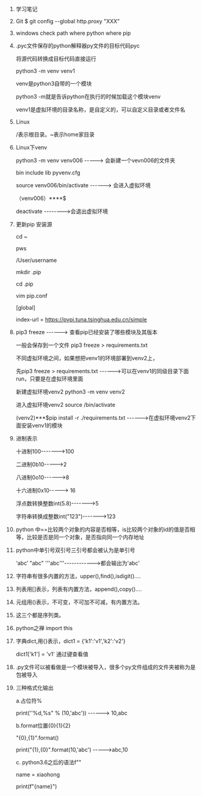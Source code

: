 1. 学习笔记

  1. Git
     $ git config --global http.proxy "XXX"

  2. windows check path
     where python
     where pip

  3. .pyc文件保存的python解释器py文件的目标代码pyc

     将源代码转换成目标代码直接运行

     python3 -m venv venv1

     venv是python3自带的一个模块

     python3 -m就是告诉python在执行的时候加载这个模块venv

     venv1是虚拟环境的目录名称，是自定义的，可以自定义目录或者文件名

  4. Linux

     /表示根目录。~表示home家目录

  5. Linux下venv

     python3 -m venv venv006		-----> 会新建一个vevn006的文件夹

     bin 	include	lib		pyvenv.cfg

     source venv006/bin/activate		------> 会进入虚拟环境

     （venv006）****$

     deactivate		-------->会退出虚拟环境

  6. 更新pip 安装源

     cd ~

     pws

     /User/username

     mkdir .pip

     cd .pip

     vim pip.conf

     [global]

     index-url = https://pypi.tuna.tsinghua.edu.cn/simple

  7. pip3 freeze     ------> 查看pip已经安装了哪些模块及其版本

     一般会保存到一个文件 pip3 freeze > requirements.txt

     不同虚拟环境之间，如果想把venv1的环境部署到venv2上，

     先pip3 freeze > requirements.txt		------>可以在venv1的同级目录下面run，只要是在虚拟环境里面

     新建虚拟环境venv2 	python3 -m venv venv2

     进入虚拟环境venv2     source /bin/activate

     (venv2)***$pip install -r ./requirements.txt     ------>在虚拟环境venv2下面安装venv1的模块

  8. 进制表示

     十进制100------->100

     二进制0b10----->2

     八进制0o10------>8

     十六进制0x10-----> 16

     浮点数转换整数int(5.8)------->5

     字符串转换成整数int("123")------->123

  9. python 中==比较两个对象的内容是否相等，is比较两个对象的id的值是否相等，比较是否是同一个对象，是否指向同一个内存地址

  10. python中单引号双引号三引号都会被认为是单引号

      ‘abc’	"abc"	'''abc'''------------>都会输出为'abc'

  11. 字符串有很多内置的方法，upper(),find(),isdigit()....

  12. 列表用[]表示，列表有内置方法，append(),copy()....

  13. 元组用()表示，不可变，不可加不可减，有内置方法。

  14. 这三个都是序列类。

  15. python之禅  import this

  16. 字典dict,用{}表示，dict1 = {'k1':'v1','k2':'v2'}

      dict1['k1'] = 'v1' 通过键查看值

  17. .py文件可以被看做是一个模块被导入，很多个py文件组成的文件夹被称为是包被导入

  18. 三种格式化输出

      a.占位符%

      print(''%d,%s" % (10,'abc'))	------> 10,abc

      b.format位置{0}{1}{2}

      "{0},{1}".format()

      print("{1},{0}".format(10,'abc')	----->abc,10

      c. python3.6之后的语法f""

      name = xiaohong

      print(f"{name}")

      
